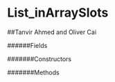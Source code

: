 # List_inArraySlots

##Tanvir Ahmed and Oliver Cai

######Fields

#######Constructors

#######Methods
